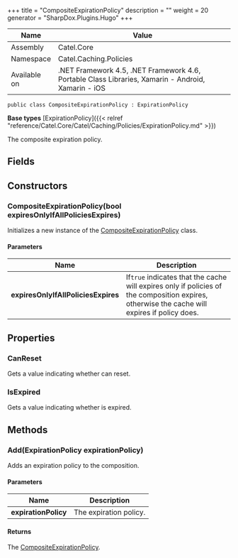 

+++
title = "CompositeExpirationPolicy" 
description = ""
weight = 20
generator = "SharpDox.Plugins.Hugo"
+++

Name|Value
---|---
Assembly|Catel.Core
Namespace|Catel.Caching.Policies
Available on|.NET Framework 4.5, .NET Framework 4.6, Portable Class Libraries, Xamarin - Android, Xamarin - iOS

```
public class CompositeExpirationPolicy : ExpirationPolicy
```

**Base types**
[ExpirationPolicy]({{< relref "reference/Catel.Core/Catel/Caching/Policies/ExpirationPolicy.md" >}})

The composite expiration policy.

## Fields

## Constructors

### CompositeExpirationPolicy(bool expiresOnlyIfAllPoliciesExpires)

Initializes a new instance of the [CompositeExpirationPolicy](#) class.

#### Parameters

Name|Description
---|---
**expiresOnlyIfAllPoliciesExpires**|If`true` indicates that the cache will expires only if policies of the composition expires, otherwise the cache will expires if policy does.

## Properties

### CanReset

Gets a value indicating whether can reset.

### IsExpired

Gets a value indicating whether is expired.

## Methods

### Add(ExpirationPolicy expirationPolicy)

Adds an expiration policy to the composition.

#### Parameters

Name|Description
---|---
**expirationPolicy**|The expiration policy.

#### Returns

The [CompositeExpirationPolicy](#).

